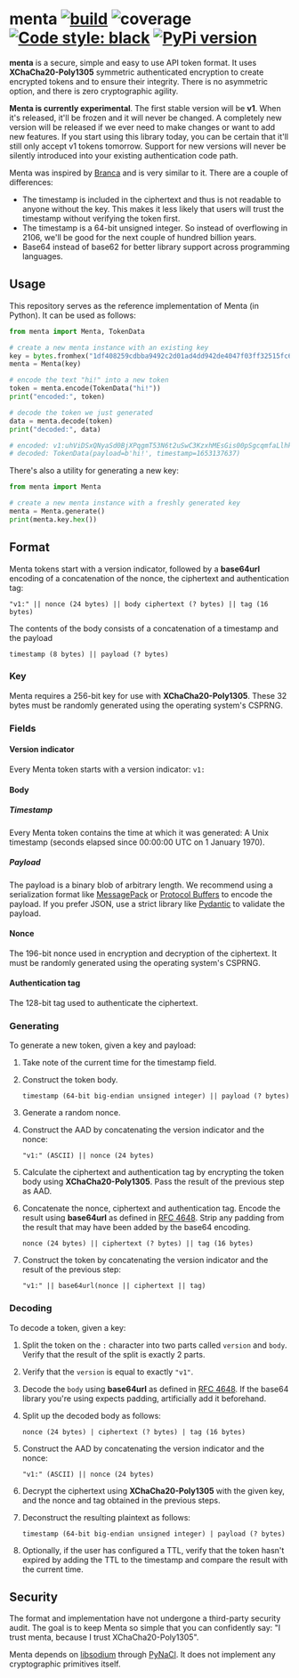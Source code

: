 # menta [![build](https://github.com/alexbakker/menta/actions/workflows/build.yaml/badge.svg)](https://github.com/alexbakker/menta/actions/workflows/build.yaml?query=branch%3Amaster) ![coverage](https://alexbakker.me/gh/targets/menta/runs/latest/artifacts/coverage/coverage.svg) [![Code style: black](https://img.shields.io/badge/code%20style-black-000000.svg)](https://github.com/psf/black) [![PyPi version](https://img.shields.io/pypi/v/menta)](https://pypi.org/project/menta)

__menta__ is a secure, simple and easy to use API token format. It uses
__XChaCha20-Poly1305__ symmetric authenticated encryption to create encrypted
tokens and to ensure their integrity. There is no asymmetric option, and there
is zero cryptographic agility.

__Menta is currently experimental__. The first stable version will be __v1__.
When it's released, it'll be frozen and it will never be changed. A completely
new version will be released if we ever need to make changes or want to add new
features. If you start using this library today, you can be certain that it'll
still only accept v1 tokens tomorrow. Support for new versions will never be
silently introduced into your existing authentication code path.

Menta was inspired by [Branca](https://www.branca.io/) and is very similar to
it. There are a couple of differences:
* The timestamp is included in the ciphertext and thus is not readable to anyone
  without the key. This makes it less likely that users will trust the timestamp
  without verifying the token first.
* The timestamp is a 64-bit unsigned integer. So instead of overflowing in 2106,
  we'll be good for the next couple of hundred billion years.
* Base64 instead of base62 for better library support across programming
  languages.

## Usage

This repository serves as the reference implementation of Menta (in Python). It
can be used as follows:

```python
from menta import Menta, TokenData

# create a new menta instance with an existing key
key = bytes.fromhex("1df408259cdbba9492c2d01ad4dd942de4047f03ff32515fc6f333627f0e22b8")
menta = Menta(key)

# encode the text "hi!" into a new token
token = menta.encode(TokenData("hi!"))
print("encoded:", token)

# decode the token we just generated
data = menta.decode(token)
print("decoded:", data)

# encoded: v1:uhViDSxQNyaSd0BjXPqgmT53N6t2uSwC3KzxhMEsGis00pSgcqmfaLlhkAFJIun8mZCH
# decoded: TokenData(payload=b'hi!', timestamp=1653137637)
```

There's also a utility for generating a new key:

```python
from menta import Menta

# create a new menta instance with a freshly generated key
menta = Menta.generate()
print(menta.key.hex())
```

## Format

Menta tokens start with a version indicator, followed by a __base64url__
encoding of a concatenation of the nonce, the ciphertext and authentication tag:

```
"v1:" || nonce (24 bytes) || body ciphertext (? bytes) || tag (16 bytes)
```

The contents of the body consists of a concatenation of a timestamp and the
payload

```
timestamp (8 bytes) || payload (? bytes)
```

### Key

Menta requires a 256-bit key for use with __XChaCha20-Poly1305__. These 32 bytes
must be randomly generated using the operating system's CSPRNG.

### Fields

#### Version indicator

Every Menta token starts with a version indicator: ``v1:``

#### Body

##### Timestamp

Every Menta token contains the time at which it was generated: A Unix timestamp
(seconds elapsed since 00:00:00 UTC on 1 January 1970).

##### Payload

The payload is a binary blob of arbitrary length. We recommend using a
serialization format like [MessagePack](https://pydantic-docs.helpmanual.io/) or
[Protocol Buffers](https://developers.google.com/protocol-buffers) to encode the
payload. If you prefer JSON, use a strict library like
[Pydantic](https://pydantic-docs.helpmanual.io/) to validate the payload.

#### Nonce

The 196-bit nonce used in encryption and decryption of the ciphertext. It must
be randomly generated using the operating system's CSPRNG.

#### Authentication tag

The 128-bit tag used to authenticate the ciphertext.

### Generating

To generate a new token, given a key and payload:

1. Take note of the current time for the timestamp field.
2. Construct the token body.

    ```
    timestamp (64-bit big-endian unsigned integer) || payload (? bytes)
    ```

3. Generate a random nonce.
4. Construct the AAD by concatenating the version indicator and the nonce:

    ```
    "v1:" (ASCII) || nonce (24 bytes)
    ```

5. Calculate the ciphertext and authentication tag by encrypting the token body
   using __XChaCha20-Poly1305__. Pass the result of the previous step as AAD.
6. Concatenate the nonce, ciphertext and authentication tag. Encode the result
   using __base64url__ as defined in [RFC
   4648](https://datatracker.ietf.org/doc/html/rfc4648#section-5). Strip any
   padding from the result that may have been added by the base64 encoding.

    ```
    nonce (24 bytes) || ciphertext (? bytes) || tag (16 bytes)
    ```

7. Construct the token by concatenating the version indicator and the result of
   the previous step:

    ```
    "v1:" || base64url(nonce || ciphertext || tag)
    ```

### Decoding

To decode a token, given a key:

1. Split the token on the ``:`` character into two parts called ``version`` and
   ``body``. Verify that the result of the split is exactly 2 parts.
2. Verify that the ``version`` is equal to exactly ``"v1"``.
3. Decode the ``body`` using __base64url__ as defined in [RFC
   4648](https://datatracker.ietf.org/doc/html/rfc4648#section-5). If the base64
   library you're using expects padding, artificially add it beforehand.
4. Split up the decoded body as follows:

    ```
    nonce (24 bytes) | ciphertext (? bytes) | tag (16 bytes)
    ```

5. Construct the AAD by concatenating the version indicator and the nonce:

    ```
    "v1:" (ASCII) || nonce (24 bytes)
    ```

5. Decrypt the ciphertext using __XChaCha20-Poly1305__ with the given key, and
   the nonce and tag obtained in the previous steps.
6. Deconstruct the resulting plaintext as follows:

    ```
    timestamp (64-bit big-endian unsigned integer) | payload (? bytes)
    ```

7. Optionally, if the user has configured a TTL, verify that the token hasn't
   expired by adding the TTL to the timestamp and compare the result with the
   current time.

## Security

The format and implementation have not undergone a third-party security audit.
The goal is to keep Menta so simple that you can confidently say: "I trust
menta, because I trust XChaCha20-Poly1305".

Menta depends on [libsodium](https://doc.libsodium.org/) through
[PyNaCl](https://pynacl.readthedocs.io/en/latest/). It does not implement any
cryptographic primitives itself.
